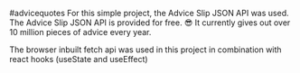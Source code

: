 #advicequotes
For this simple project, the Advice Slip JSON API was used. The Advice Slip JSON API is provided for free. 😎 It currently gives out over 10 million pieces of advice every year. 

The browser inbuilt fetch api was used in this project in combination with react hooks (useState and useEffect)